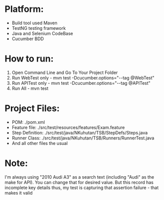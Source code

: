 # Platform:
* Build tool used Maven
* TestNG testing framework
* Java and Selenium CodeBase
* Cucumber BDD

# How to run:
1. Open Command Line and Go To Your Project Folder
2. Run WebTest only - mvn test -Dcucumber.options="--tag @WebTest"
3. Run APITest only - mvn test -Dcucumber.options="--tag @APITest"
4. Run All - mvn test

# Project Files:
* POM: ./pom.xml
* Feature file: ./src/test/resources/features/Exam.feature
* Step Definition: ./src/test/java/NKuhutan/TSB/StepDefs/Steps.java
* Runner Class: ./src/test/java/NKuhutan/TSB/Runners/RunnerTest.java
* And all other files the usual

# Note:
I'm always using "2010 Audi A3" as a search text (including "Audi" as the make for API).
You can change that for desired value.
But this record has incomplete key details thus, my test is capturing that assertion failure - that makes it valid
